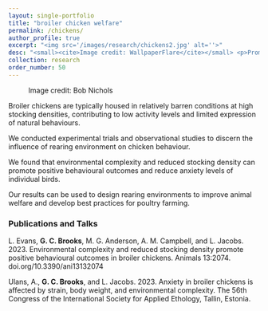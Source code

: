 ```yaml
---
layout: single-portfolio
title: "broiler chicken welfare"
permalink: /chickens/
author_profile: true
excerpt: "<img src='/images/research/chickens2.jpg' alt=''>"
desc: "<small><cite>Image credit: WallpaperFlare</cite></small> <p>Promoting positive behavioural outcomes and improving welfare on poultry farms</p>"
collection: research
order_number: 50
---
```


<figure class="align-right">
  <img src="{{ site.url }}{{ site.baseurl }}/images/research/chickens3.jpg" alt="">
  <figcaption>Image credit: Bob Nichols</figcaption>
</figure> 

Broiler chickens are typically housed in relatively barren conditions at high stocking densities, contributing to low activity levels and limited expression of natural behaviours.

We conducted experimental trials and observational studies to discern the influence of rearing environment on chicken behaviour.

We found that environmental complexity and reduced stocking density can promote positive behavioural outcomes and reduce anxiety levels of individual birds. 

Our results can be used to design rearing environments to improve animal welfare and develop best practices for poultry farming.

### Publications and Talks
L. Evans, **G. C. Brooks**, M. G. Anderson, A. M. Campbell, and L. Jacobs. 2023. Environmental complexity and reduced stocking density promote positive behavioural outcomes in broiler chickens. Animals 13:2074. doi.org/10.3390/ani13132074

Ulans, A., **G. C. Brooks**, and L. Jacobs. 2023. Anxiety in broiler chickens is affected by strain, body weight, and environmental complexity. The 56th Congress of the International Society for Applied Ethology, Tallin, Estonia.

